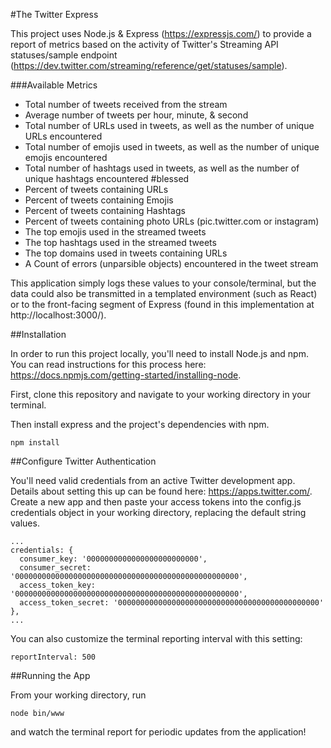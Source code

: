 #The Twitter Express

This project uses Node.js & Express (https://expressjs.com/) to provide a report of metrics based on the activity of Twitter's Streaming API statuses/sample endpoint (https://dev.twitter.com/streaming/reference/get/statuses/sample).

###Available Metrics

* Total number of tweets received from the stream
* Average number of tweets per hour, minute, & second
* Total number of URLs used in tweets, as well as the number of unique URLs encountered
* Total number of emojis used in tweets, as well as the number of unique emojis encountered
* Total number of hashtags used in tweets, as well as the number of unique hashtags encountered #blessed
* Percent of tweets containing URLs
* Percent of tweets containing Emojis
* Percent of tweets containing Hashtags
* Percent of tweets containing photo URLs (pic.twitter.com or instagram)
* The top emojis used in the streamed tweets
* The top hashtags used in the streamed tweets
* The top domains used in tweets containing URLs
* A Count of errors (unparsible objects) encountered in the tweet stream

This application simply logs these values to your console/terminal, but the data could also be transmitted in a templated environment (such as React) or to the front-facing segment of Express (found in this implementation at http://localhost:3000/).

##Installation

In order to run this project locally, you'll need to install Node.js and npm. You can read instructions for this process here: https://docs.npmjs.com/getting-started/installing-node.

First, clone this repository and navigate to your working directory in your terminal.

Then install express and the project's dependencies with npm.

```
npm install
```

##Configure Twitter Authentication

You'll need valid credentials from an active Twitter development app. Details about setting this up can be found here: https://apps.twitter.com/.
Create a new app and then paste your access tokens into the config.js credentials object in your working directory, replacing the default string values.

```
...
credentials: {
  consumer_key: '0000000000000000000000000',
  consumer_secret: '00000000000000000000000000000000000000000000000000',
  access_token_key: '00000000000000000000000000000000000000000000000000',
  access_token_secret: '000000000000000000000000000000000000000000000'
},
...
```

You can also customize the terminal reporting interval with this setting:

```
reportInterval: 500
```

##Running the App

From your working directory, run

```
node bin/www
```

and watch the terminal report for periodic updates from the application!
